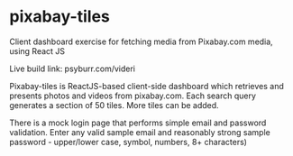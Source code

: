 # pixabay-tiles

Client dashboard exercise for fetching media from Pixabay.com media, using React JS

Live build link: psyburr.com/videri 

Pixabay-tiles is ReactJS-based client-side dashboard which retrieves and presents photos and videos from pixabay.com. Each search query generates a section of 50 tiles. More tiles can be added. 

There is a mock login page that performs simple email and password validation. Enter any valid sample email and reasonably strong sample password - upper/lower case, symbol, numbers, 8+ characters)
